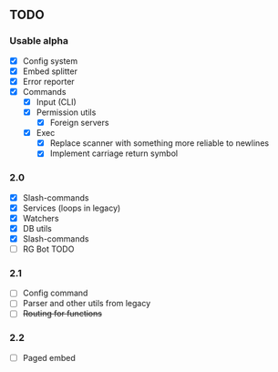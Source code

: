 ## TODO

### Usable alpha

- [x] Config system
- [x] Embed splitter
- [x] Error reporter
- [x] Commands
  - [x] Input (CLI)
  - [x] Permission utils
    - [x] Foreign servers
  - [x] Exec
    - [x] Replace scanner with something more reliable to newlines
    - [x] Implement carriage return symbol

### 2.0

- [x] Slash-commands
- [x] Services (loops in legacy)
- [x] Watchers
- [x] DB utils
- [x] Slash-commands
- [ ] RG Bot TODO

### 2.1

- [ ] Config command
- [ ] Parser and other utils from legacy
- [ ] ~~Routing for functions~~

### 2.2

- [ ] Paged embed
